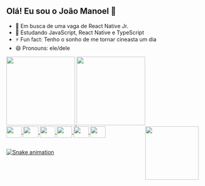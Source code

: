 ## Olá! Eu sou o João Manoel 👋
- 🔭 Em busca de uma vaga de React Native Jr.
- 🌱 Estudando JavaScript, React Native e TypeScript
- ⚡ Fun fact: Tenho o sonho de me tornar cineasta um dia
- 😄 Pronouns: ele/dele

<div>
<a href="https://github.com/joaomanoelpdelima">
<img height="180em" src="https://github-readme-stats.vercel.app/api?username=joaomanoelpdelima&show_icons=true&theme=dark&include_all_commits=true&count_private=true"/>
<img height="180em" src="https://github-readme-stats.vercel.app/api/top-langs/?username=joaomanoelpdelima&theme=dark&langs_count=16"/>
</div>
  
<div>
<img align="center" height="30" width="40" src="https://cdn.jsdelivr.net/gh/devicons/devicon/icons/javascript/javascript-original.svg" />
<img align="center" height="30" width="40" src="https://cdn.jsdelivr.net/gh/devicons/devicon/icons/typescript/typescript-original.svg" />
<img align="center" height="30" width="40" src="https://cdn.jsdelivr.net/gh/devicons/devicon/icons/react/react-original.svg" />
<img align="center" height="30" width="40" src="https://cdn.jsdelivr.net/gh/devicons/devicon/icons/git/git-original.svg" />
<img align="center" height="30" width="40" src="https://cdn.jsdelivr.net/gh/devicons/devicon/icons/html5/html5-original.svg" />
<img align="center" height="30" width="40" src="https://cdn.jsdelivr.net/gh/devicons/devicon/icons/css3/css3-original.svg" />

  
<img height="140em" align="right" src="https://thumbs.gfycat.com/SillyBlondDuckbillcat-max-1mb.gif"/>

## 
<div/>

![Snake animation](https://github.com/joaomanoelpdelima/joaomanoelpdelima/blob/output/github-contribution-grid-snake.svg)
  

